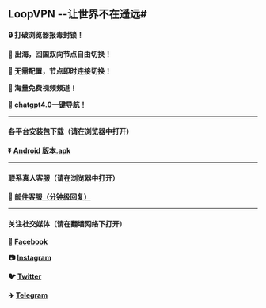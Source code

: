 ## LoopVPN --让世界不在遥远#

**:lock: 打破浏览器报毒封锁！**

**:satellite: 出海，回国双向节点自由切换！**

**:rocket: 无需配置，节点即时连接切换！**

**:green_book: 海量免费视频频道！**

**:man: chatgpt4.0一键导航！**

- - - -
#### 各平台安装包下载（请在浏览器中打开）

**:arrow_double_down: [Android 版本.apk](https://github.com)**


- - - -
#### 联系真人客服（请在浏览器中打开）

**:e-mail: [邮件客服（分钟级回复）](mailto:service@loopvpn.net)**
- - - -
#### 关注社交媒体（请在翻墙网络下打开）
**:couple: [Facebook](https://www.facebook.com/profile.php?id=61551350251614&mibextid=ZbWKwL)** 

**:camera: [Instagram](https://www.instagram.com/loop_vpn/)**

**:bird: [Twitter](https://twitter.com/LOOP_VPN)** 

**:airplane: [Telegram](https://t.me/loopvpnalwaysonline)**
###

